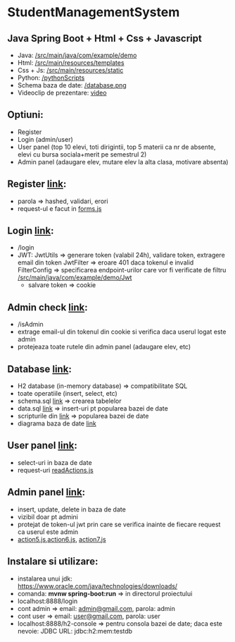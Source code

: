# StudentManagementSystem

## Java Spring Boot + Html + Css + Javascript

* Java: [/src/main/java/com/example/demo](https://github.com/Andreii1414/StudentManagementSystem/tree/main/src/main/java/com/example/demo) 
* Html: [/src/main/resources/templates](https://github.com/Andreii1414/StudentManagementSystem/tree/main/src/main/resources/templates) 
* Css + Js: [/src/main/resources/static](https://github.com/Andreii1414/StudentManagementSystem/tree/main/src/main/resources/static) 
* Python: [/pythonScripts](https://github.com/Andreii1414/StudentManagementSystem/tree/main/pythonScripts) 
* Schema baza de date: [/database.png](https://github.com/Andreii1414/StudentManagementSystem/blob/main/database.png)
* Videoclip de prezentare: [video](https://www.youtube.com/watch?v=hwvMqzz2Fu4)

## Optiuni: 
- Register 
- Login (admin/user)
- User panel (top 10 elevi, toti dirigintii, top 5 materii ca nr de absente, elevi cu bursa sociala+merit pe semestrul 2)
- Admin panel (adaugare elev, mutare elev la alta clasa, motivare absenta) 

## Register [link](https://github.com/Andreii1414/StudentManagementSystem/blob/main/src/main/java/com/example/demo/Controllers/RegistrationController.java):
- parola => hashed, validari, erori 
- request-ul e facut in [forms.js](https://github.com/Andreii1414/StudentManagementSystem/blob/main/src/main/resources/static/forms.js) 

## Login [link](https://github.com/Andreii1414/StudentManagementSystem/blob/main/src/main/java/com/example/demo/Controllers/LoginController.java): 
- /login 
- JWT: JwtUtils => generare token (valabil 24h), validare token, extragere email din token
       JwtFilter => eroare 401 daca tokenul e invalid
       FilterConfig => specificarea endpoint-urilor care vor fi verificate de filtru
       [/src/main/java/com/example/demo/Jwt](https://github.com/Andreii1414/StudentManagementSystem/tree/main/src/main/java/com/example/demo/Jwt)
  - salvare token => cookie 

## Admin check [link](https://github.com/Andreii1414/StudentManagementSystem/blob/main/src/main/java/com/example/demo/Controllers/AdminCheckController.java):
- /isAdmin
- extrage email-ul din tokenul din cookie si verifica daca userul logat este admin
- protejeaza toate rutele din admin panel (adaugare elev, etc)

## Database [link](https://github.com/Andreii1414/StudentManagementSystem/blob/main/src/main/java/com/example/demo/Database.java):
- H2 database (in-memory database) => compatibilitate SQL
- toate operatiile (insert, select, etc) 
- schema.sql [link](https://github.com/Andreii1414/StudentManagementSystem/blob/main/src/main/resources/schema.sql) => crearea tabelelor 
- data.sql [link](https://github.com/Andreii1414/StudentManagementSystem/blob/main/src/main/resources/data.sql) => insert-uri pt popularea bazei de date 
- scripturile din [link](https://github.com/Andreii1414/StudentManagementSystem/tree/main/pythonScripts) => popularea bazei de date
- diagrama baza de date [link](https://github.com/Andreii1414/StudentManagementSystem/blob/main/database.png) 

## User panel [link](https://github.com/Andreii1414/StudentManagementSystem/blob/main/src/main/java/com/example/demo/Controllers/ReadController.java):
- select-uri in baza de date 
- request-uri [readActions.js](https://github.com/Andreii1414/StudentManagementSystem/blob/main/src/main/resources/static/readActions.js)

## Admin panel [link](https://github.com/Andreii1414/StudentManagementSystem/blob/main/src/main/java/com/example/demo/Controllers/UpdateController.java):
- insert, update, delete in baza de date
- vizibil doar pt admini
- protejat de token-ul jwt prin care se verifica inainte de fiecare request ca userul este admin
- [action5.js](https://github.com/Andreii1414/StudentManagementSystem/blob/main/src/main/resources/static/action5.js),[action6.js](https://github.com/Andreii1414/StudentManagementSystem/blob/main/src/main/resources/static/action6.js), [action7.js](https://github.com/Andreii1414/StudentManagementSystem/blob/main/src/main/resources/static/action5.js)


## Instalare si utilizare: 
- instalarea unui jdk: https://www.oracle.com/java/technologies/downloads/ 
- comanda: **mvnw spring-boot:run** => in directorul proiectului
- localhost:8888/login
- cont admin => email: admin@gmail.com, parola: admin 
- cont user => email: user@gmail.com, parola: user 
- localhost:8888/h2-console => pentru consola bazei de date; daca este nevoie: JDBC URL: jdbc:h2:mem:testdb


